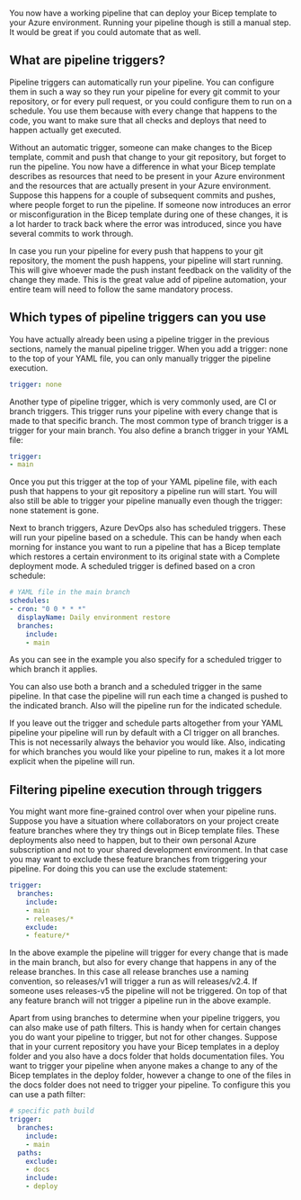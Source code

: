 You now have a working pipeline that can deploy your Bicep template to your Azure environment. Running your pipeline though is still a manual step. It would be great if you could automate that as well. 

## What are pipeline triggers?

Pipeline triggers can automatically run your pipeline. You can configure them in such a way so they run your pipeline for every git commit to your repository, or for every pull request, or you could configure them to run on a schedule. You use them because with every change that happens to the code, you want to make sure that all checks and deploys that need to happen actually get executed. 

Without an automatic trigger, someone can make changes to the Bicep template, commit and push that change to your git repository, but forget to run the pipeline. You now have a difference in what your Bicep template describes as resources that need to be present in your Azure environment and the resources that are actually present in your Azure environment. Suppose this happens for a couple of subsequent commits and pushes, where people forget to run the pipeline. If someone now introduces an error or misconfiguration in the Bicep template during one of these changes, it is a lot harder to track back where the error was introduced, since you have several commits to work through. 

In case you run your pipeline for every push that happens to your git repository, the moment the push happens, your pipeline will start running. This will give whoever made the push instant feedback on the validity of the change they made. This is the great value add of pipeline automation, your entire team will need to follow the same mandatory process. 

## Which types of pipeline triggers can you use

You have actually already been using a pipeline trigger in the previous sections, namely the manual pipeline trigger. When you add a trigger: none to the top of your YAML file, you can only manually trigger the pipeline execution.

```YAML
trigger: none
```

Another type of pipeline trigger, which is very commonly used, are CI or branch triggers. This trigger runs your pipeline with every change that is made to that specific branch. The most common type of branch trigger is a trigger for your main branch. You also define a branch trigger in your YAML file:

```YAML
trigger: 
- main
```

Once you put this trigger at the top of your YAML pipeline file, with each push that happens to your git repository a pipeline run will start. You will also still be able to trigger your pipeline manually even though the trigger: none statement is gone. 

Next to branch triggers, Azure DevOps also has scheduled triggers. These will run your pipeline based on a schedule. This can be handy when each morning for instance you want to run a pipeline that has a Bicep template which restores a certain environment to its original state with a Complete deployment mode. A scheduled trigger is defined based on a cron schedule: 

```YAML
# YAML file in the main branch
schedules:
- cron: "0 0 * * *"
  displayName: Daily environment restore
  branches:
    include:
    - main
```

As you can see in the example you also specify for a scheduled trigger to which branch it applies. 

You can also use both a branch and a scheduled trigger in the same pipeline. In that case the pipeline will run each time a changed is pushed to the indicated branch. Also will the pipeline run for the indicated schedule. 

If you leave out the trigger and schedule parts altogether from your YAML pipeline your pipeline will run by default with a CI trigger on all branches. This is not necessarily always the behavior you would like. Also, indicating for which branches you would like your pipeline to run, makes it a lot more explicit when the pipeline will run. 


## Filtering pipeline execution through triggers

You might want more fine-grained control over when your pipeline runs. Suppose you have a situation where collaborators on your project create feature branches where they try things out in Bicep template files. These deployments also need to happen, but to their own personal Azure subscription and not to your shared development environment. In that case you may want to exclude these feature branches from triggering your pipeline. For doing this you can use the exclude statement: 

```YAML
trigger:
  branches:
    include:
    - main
    - releases/*
    exclude:
    - feature/*
```

In the above example the pipeline will trigger for every change that is made in the main branch, but also for every change that happens in any of the release branches. In this case all release branches use a naming convention, so releases/v1 will trigger a run as will releases/v2.4. If someone uses releases-v5 the pipeline will not be triggered. 
On top of that any feature branch will not trigger a pipeline run in the above example. 

Apart from using branches to determine when your pipeline triggers, you can also make use of path filters. This is handy when for certain changes you do want your pipeline to trigger, but not for other changes. Suppose that in your current repository you have your Bicep templates in a deploy folder and you also have a docs folder that holds documentation files. You want to trigger your pipeline when anyone makes a change to any of the Bicep templates in the deploy folder, however a change to one of the files in the docs folder does not need to trigger your pipeline. To configure this you can use a path filter: 

```YAML
# specific path build
trigger:
  branches:
    include:
    - main
  paths:
    exclude:
    - docs
    include:
    - deploy
```

